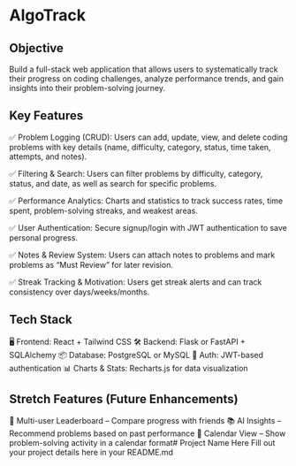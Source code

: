 # AlgoTrack
## Objective
Build a full-stack web application that allows users to systematically track their progress on coding challenges, analyze performance trends, and gain insights into their problem-solving journey.

## Key Features
✅ Problem Logging (CRUD): Users can add, update, view, and delete coding problems with key details (name, difficulty, category, status, time taken, attempts, and notes).

✅ Filtering & Search: Users can filter problems by difficulty, category, status, and date, as well as search for specific problems.

✅ Performance Analytics: Charts and statistics to track success rates, time spent, problem-solving streaks, and weakest areas.

✅ User Authentication: Secure signup/login with JWT authentication to save personal progress.

✅ Notes & Review System: Users can attach notes to problems and mark problems as “Must Review” for later revision.

✅ Streak Tracking & Motivation: Users get streak alerts and can track consistency over days/weeks/months.

## Tech Stack
🖥 Frontend: React + Tailwind CSS
🛠 Backend: Flask or FastAPI + SQLAlchemy
📦 Database: PostgreSQL or MySQL
🔐 Auth: JWT-based authentication
📊 Charts & Stats: Recharts.js for data visualization

## Stretch Features (Future Enhancements)
🚀 Multi-user Leaderboard – Compare progress with friends
📚 AI Insights – Recommend problems based on past performance
📅 Calendar View – Show problem-solving activity in a calendar format# Project Name Here
Fill out your project details here in your README.md
